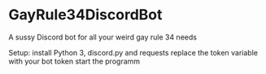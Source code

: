 # GayRule34DiscordBot
A sussy Discord bot for all your weird gay rule 34 needs 

Setup:
install Python 3, discord.py and requests
replace the token variable with your bot token
start the programm
	
